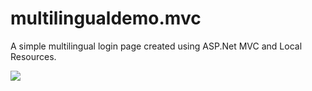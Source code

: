 # multilingualdemo.mvc
A simple multilingual login page created using ASP.Net MVC and Local Resources.

<a href="https://azuredeploy.net/?repository=https://github.com/suvendusgiri/BlazorCalculator" target="_blank">
    <img src="https://azuredeploy.net/deploybutton.png"/>
</a>
